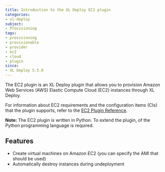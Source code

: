 ```yaml
---
title: Introduction to the XL Deploy EC2 plugin
categories:
- xl-deploy
subject:
- Provisioning
tags:
- provisioning
- provisionable
- provider
- ec2
- cloud
- plugin
since:
- XL Deploy 5.5.0
---
```


The EC2 plugin is an XL Deploy plugin that allows you to provision Amazon Web Services (AWS) Elastic Compute Cloud (EC2) instances through XL Deploy.

For information about EC2 requirements and the configuration items (CIs) that the plugin supports, refer to the [EC2 Plugin Reference](/xl-deploy-xld-aws-ec2-plugin/latest/ec2PluginManual.html).

**Note:** The EC2 plugin is written in Python. To extend the plugin, of the Python programming language is required.

## Features

* Create virtual machines on Amazon EC2 (you can specify the AMI that should be used)
* Automatically destroy instances during undeployment
